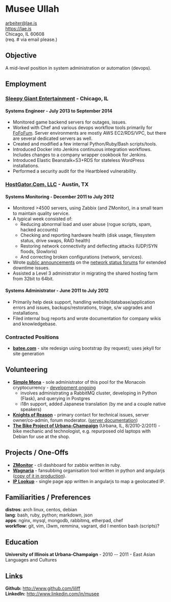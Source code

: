 # Musee Ullah

<arbeiter@lae.is>  
<https://lae.is>  
Chicago, IL 60608  
(req. # via email please.)

## Objective

A mid-level position in system administration or automation (devops).

## Employment

### [Sleepy Giant Entertainment](http://sleepygiant.com) - Chicago, IL

#### Systems Engineer - July 2013 to September 2014

- Monitored game backend servers for outages, issues.  
- Worked with Chef and various devops workflow tools primarily for 
  [FoFoFum](http://fofofum.com). Server environments are mostly AWS EC2/RDS/VPC,
  but there are several dedicated servers as well.  
- Created and modified a few internal Python/Ruby/Bash scripts/tools.  
- Introduced Docker into Jenkins continuous integration workflows. Includes
  changes to a company wrapper cookbook for Jenkins.  
- Introduced Elastic Beanstalk+S3+RDS for stateless WordPress installations.  
- Performed a security audit for the Heartbleed vulnerability.

### [HostGator.Com, LLC](http://hostgator.com) - Austin, TX

#### Systems Monitoring - December 2011 to July 2012

* Monitored >4500 servers, using Zabbix (and ZMonitor), in a small team to 
  maintain quality service.  
* A typical week consisted of:  
  - Reducing abnormal load and user abuse (rogue scripts, spam, hacked accounts)  
  - Checking and reporting hardware health (disk usage, filesystem status, 
    drive swaps, RAID health)  
  - Restoring network connectivity and deflecting attacks (UDP/SYN floods, 
    Slowloris)  
  - And correcting broken configurations (network, services).  
* Wrote [public announcements](http://forums.hostgator.com/search.php?do=finduser&u=126179) 
  on the [network status forums](http://forums.hostgator.com/network-status-f14.html) 
  for extended downtime issues.  
* Assisted a Level 3 administrator in migrating the shared hosting farm from
  32bit to 64bit.

#### Systems Administrator - June 2011 to July 2012

* Primarily help desk support, handling website/database/application errors and
  issues, backups/restorations, triage, s/w upgrades and installations.
* Filed internal bug reports and wrote documentation for company wikis and 
  knowledgebase.

### Contracted Positions

* [**batee.com**](http://batee.com) - site redesign using bootstrap (by 
  request); uses jekyll for site generation

## Volunteering

* [**Simple Mona**](http://simplemona.com) - sole administrator of this pool 
  for the Monacoin cryptocurrency - 
  [development ongoing](https://github.com/liliff/simplemona)  
  - involves administrating a RabbitMQ cluster, developing in Python (Flask),
    and querying in Postgres  
  - i18n support, added Japanese translation (by me and a couple native speakers)  
* [**Knights of Reason**](http://knightsofreason.net) - primary contact for 
  technical issues, server owner/co-admin, forum moderator. 
  ([server documentation](https://wiki.milkteafuzz.com))  
* [**The Bike Project of Urbana-Champaign**](http://thebikeproject.org) 
  (Urbana, IL, 8/2010-2/2011) - bike mechanic and technologist, e.g. repurposed 
  old laptops with Debian for use at the shop.  

## Projects / One-Offs

* [**ZMonitor**](https://github.com/liliff/zmonitor) - cli dashboard for zabbix 
  written in ruby.  
* [**Wagnaria**](https://github.com/liliff/wagnaria) - fansubbing organisation 
  tool written in python and angularjs 
  ([copy of it in production](https://c.milkteafuzz.com/index.html)).  
* [**IP Lookup**](http://ip.milk.tea.jp) - single page app written in angularjs 
  to map a geolocated IP.  

## Familiarities / Preferences

**distros**: arch linux, centos, debian  
**lang**: bash, ruby, python; markdown, json  
**apps**: nginx, mysql, mongodb, rabbitmq, etherpad, chef  
**workflow**: git, vim, i3wm, remmina, vagrant, did I mention bash (scripts)?  

## Education

**University of Illinois at Urbana-Champaign** - 2010 -- 2011 - East Asian 
  Languages and Cultures

## Links

**Github:** <http://www.github.com/liliff>  
**LinkedIn:** <http://www.linkedin.com/in/musee>
